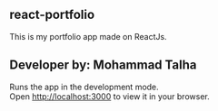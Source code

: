 ## react-portfolio
This is my portfolio app made on ReactJs.

## Developer by: Mohammad Talha

Runs the app in the development mode.\
Open [http://localhost:3000](http://localhost:3000) to view it in your browser.

